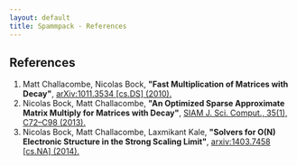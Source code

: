```yaml
---
layout: default
title: Spammpack - References
---
```


References
----------

  1. Matt Challacombe, Nicolas Bock, **"Fast Multiplication of Matrices with
     Decay"**, [arXiv:1011.3534 [cs.DS] (2010).](http://arxiv.org/abs/1011.3534)
  2. Nicolas Bock, Matt Challacombe, **"An Optimized Sparse Approximate Matrix
     Multiply for Matrices with Decay"**, [SIAM J. Sci. Comput., 35(1), C72–C98
     (2013).](http://dx.doi.org/10.1137/120870761)
  3. Nicolas Bock, Matt Challacombe, Laxmikant Kale, **"Solvers for O(N)
     Electronic Structure in the Strong Scaling Limit"**, [arxiv:1403.7458
     [cs.NA] (2014).](http://arxiv.org/abs/1403.7458)
